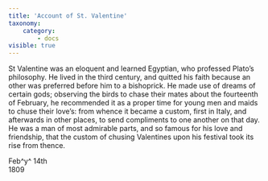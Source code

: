 ```yaml
---
title: 'Account of St. Valentine'
taxonomy:
    category:
        - docs
visible: true
---
```


St Valentine was an eloquent and learned Egyptian, who professed Plato’s philosophy. He lived in the third century, and quitted his faith because an other was preferred before him to a bishoprick. He made use of dreams of certain gods; observing the birds to chase their mates about the fourteenth of February, he recommended it as a proper time for young men and maids to chuse their love’s: from whence it became a custom, first in Italy, and afterwards in other places, to send compliments to one another on that day. He was a man of most admirable parts, and so famous for his love and friendship, that the custom of chusing Valentines upon his festival took its rise from thence.

Feb^y^ 14th  
1809